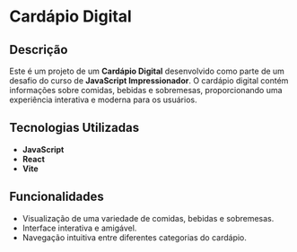 # Cardápio Digital

## Descrição
Este é um projeto de um **Cardápio Digital** desenvolvido como parte de um desafio do curso de **JavaScript Impressionador**. O cardápio digital contém informações sobre comidas, bebidas e sobremesas, proporcionando uma experiência interativa e moderna para os usuários.

## Tecnologias Utilizadas
- **JavaScript**
- **React**
- **Vite**

## Funcionalidades
- Visualização de uma variedade de comidas, bebidas e sobremesas.
- Interface interativa e amigável.
- Navegação intuitiva entre diferentes categorias do cardápio.
